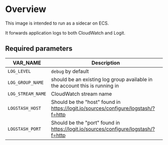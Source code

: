 # Overview

This image is intended to run as a sidecar on ECS.

It forwards application logs to both CloudWatch and Logit.

## Required parameters

|VAR_NAME | Description |
| - | - |
|`LOG_LEVEL` | `debug` by default |
|`LOG_GROUP_NAME` | should be an existing log group available in the account this is running in |
|`LOG_STREAM_NAME` | CloudWatch stream name |
|`LOGSTASH_HOST` | Should be the "host" found in https://logit.io/sources/configure/logstash/?f=http |
|`LOGSTASH_PORT` | Should be the "port" found in https://logit.io/sources/configure/logstash/?f=http |

